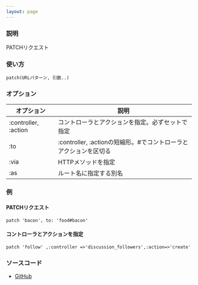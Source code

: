 ```yaml
---
layout: page
---
```


### 説明

PATCHリクエスト

### 使い方

    patch(URLパターン, 引数..)

### オプション

| オプション           | 説明                                                              |
| -------------------- | ----------------------------------------------------------------- |
| :controller, :action | コントローラとアクションを指定。必ずセットで指定                  |
| :to                  | :controller, :actionの短縮形。#でコントローラとアクションを区切る |
| :via                 | HTTPメソッドを指定                                                |
| :as                  | ルート名に指定する別名                                            |

### 例

#### PATCHリクエスト

    patch 'bacon', to: 'food#bacon'

#### コントローラとアクションを指定

    patch 'follow' ,:controller =>'discussion_followers',:action=>'create'

### ソースコード

- [GitHub](https://github.com/rails/rails/blob/984c3ef2775781d47efa9f541ce570daa2434a80/actionpack/lib/action_dispatch/routing/mapper.rb#L703)
